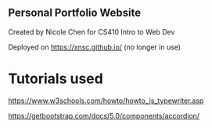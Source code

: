 ## Personal Portfolio Website
Created by Nicole Chen for CS410 Intro to Web Dev

Deployed on https://xnsc.github.io/ (no longer in use)

# Tutorials used
https://www.w3schools.com/howto/howto_js_typewriter.asp

https://getbootstrap.com/docs/5.0/components/accordion/
